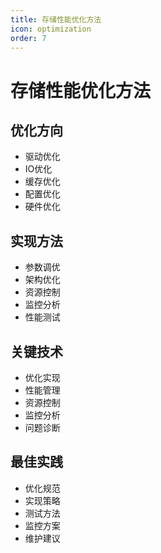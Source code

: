 ```yaml
---
title: 存储性能优化方法
icon: optimization
order: 7
---
```


# 存储性能优化方法

## 优化方向
- 驱动优化
- IO优化
- 缓存优化
- 配置优化
- 硬件优化

## 实现方法
- 参数调优
- 架构优化
- 资源控制
- 监控分析
- 性能测试

## 关键技术
- 优化实现
- 性能管理
- 资源控制
- 监控分析
- 问题诊断

## 最佳实践
- 优化规范
- 实现策略
- 测试方法
- 监控方案
- 维护建议
